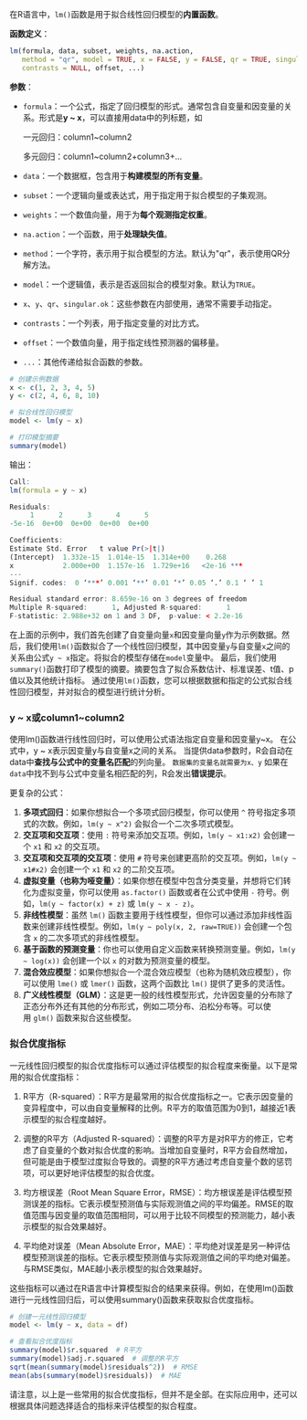 在R语言中，`lm()`函数是用于拟合线性回归模型的**内置函数**。

**函数定义**：
```R
lm(formula, data, subset, weights, na.action,
   method = "qr", model = TRUE, x = FALSE, y = FALSE, qr = TRUE, singular.ok = TRUE,
   contrasts = NULL, offset, ...)
```

**参数**：
- `formula`：一个公式，指定了回归模型的形式。通常包含自变量和因变量的关系。形式是**y ~ x**，可以直接用data中的列标题，如
 
	一元回归：column1~column2

	多元回归：column1~column2+column3+...

- `data`：一个数据框，包含用于**构建模型的所有变量**。

- `subset`：一个逻辑向量或表达式，用于指定用于拟合模型的子集观测。

- `weights`：一个数值向量，用于为**每个观测指定权重**。

- `na.action`：一个函数，用于**处理缺失值**。

- `method`：一个字符，表示用于拟合模型的方法。默认为"qr"，表示使用QR分解方法。

- `model`：一个逻辑值，表示是否返回拟合的模型对象。默认为`TRUE`。

- `x`、`y`、`qr`、`singular.ok`：这些参数在内部使用，通常不需要手动指定。

- `contrasts`：一个列表，用于指定变量的对比方式。

- `offset`：一个数值向量，用于指定线性预测器的偏移量。

- `...`：其他传递给拟合函数的参数。

```R
# 创建示例数据
x <- c(1, 2, 3, 4, 5)
y <- c(2, 4, 6, 8, 10)

# 拟合线性回归模型
model <- lm(y ~ x)

# 打印模型摘要
summary(model)
```

输出：
```r
Call:
lm(formula = y ~ x)

Residuals:
     1      2      3      4      5 
-5e-16  0e+00  0e+00  0e+00  0e+00 

Coefficients:
Estimate Std. Error   t value Pr(>|t|)    
(Intercept)  1.332e-15  1.014e-15  1.314e+00    0.268    
x            2.000e+00  1.157e-16  1.729e+16   <2e-16 ***
---
Signif. codes:  0 ‘***’ 0.001 ‘**’ 0.01 ‘*’ 0.05 ‘.’ 0.1 ‘ ’ 1

Residual standard error: 8.659e-16 on 3 degrees of freedom
Multiple R-squared:      1,	Adjusted R-squared:      1 
F-statistic: 2.988e+32 on 1 and 3 DF,  p-value: < 2.2e-16
```

在上面的示例中，我们首先创建了自变量向量`x`和因变量向量`y`作为示例数据。然后，我们使用`lm()`函数拟合了一个线性回归模型，其中因变量`y`与自变量`x`之间的关系由公式`y ~ x`指定。将拟合的模型存储在`model`变量中。
最后，我们使用`summary()`函数打印了模型的摘要。摘要包含了拟合系数估计、标准误差、t值、p值以及其他统计指标。
通过使用`lm()`函数，您可以根据数据和指定的公式拟合线性回归模型，并对拟合的模型进行统计分析。

### y ~ x或column1~column2
使用lm()函数进行线性回归时，可以使用公式语法指定自变量和因变量y~x。
在公式中，y ~ x表示因变量y与自变量x之间的关系。
当提供data参数时，R会自动在data中**查找与公式中的变量名匹配**的列向量。
`数据集的变量名就需要为x、y`
如果在`data`中找不到与公式中变量名相匹配的列，R会发出**错误提示**。

更复杂的公式：
1. **多项式回归**：如果你想拟合一个多项式回归模型，你可以使用 `^` 符号指定多项式的次数。例如，`lm(y ~ x^2)` 会拟合一个二次多项式模型。
2. **交互项和交互项**：使用 `:` 符号来添加交互项。例如，`lm(y ~ x1:x2)` 会创建一个 `x1` 和 `x2` 的交互项。
3. **交互项和交互项的交互项**：使用 `#` 符号来创建更高阶的交互项。例如，`lm(y ~ x1#x2)` 会创建一个 `x1` 和 `x2` 的二阶交互项。
4. **虚拟变量（也称为哑变量）**：如果你想在模型中包含分类变量，并想将它们转化为虚拟变量，你可以使用 `as.factor()` 函数或者在公式中使用 `-` 符号。例如，`lm(y ~ factor(x) + z)` 或 `lm(y ~ x - z)`。
5. **非线性模型**：虽然 `lm()` 函数主要用于线性模型，但你可以通过添加非线性函数来创建非线性模型。例如，`lm(y ~ poly(x, 2, raw=TRUE))` 会创建一个包含 `x` 的二次多项式的非线性模型。
6. **基于函数的预测变量**：你也可以使用自定义函数来转换预测变量。例如，`lm(y ~ log(x))` 会创建一个以 `x` 的对数为预测变量的模型。
7. **混合效应模型**：如果你想拟合一个混合效应模型（也称为随机效应模型），你可以使用 `lme()` 或 `lmer()` 函数，这两个函数比 `lm()` 提供了更多的灵活性。
8. **广义线性模型（GLM）**：这是更一般的线性模型形式，允许因变量的分布除了正态分布外还有其他的分布形式，例如二项分布、泊松分布等。可以使用 `glm()` 函数来拟合这些模型。


### 拟合优度指标
一元线性回归模型的拟合优度指标可以通过评估模型的拟合程度来衡量。以下是常用的拟合优度指标：

1. R平方（R-squared）：R平方是最常用的拟合优度指标之一。它表示因变量的变异程度中，可以由自变量解释的比例。R平方的取值范围为0到1，越接近1表示模型的拟合程度越好。

2. 调整的R平方（Adjusted R-squared）：调整的R平方是对R平方的修正，它考虑了自变量的个数对拟合优度的影响。当增加自变量时，R平方会自然增加，但可能是由于模型过度拟合导致的。调整的R平方通过考虑自变量个数的惩罚项，可以更好地评估模型的拟合优度。

3. 均方根误差（Root Mean Square Error，RMSE）：均方根误差是评估模型预测误差的指标。它表示模型预测值与实际观测值之间的平均偏差。RMSE的取值范围与因变量的取值范围相同，可以用于比较不同模型的预测能力，越小表示模型的拟合效果越好。

4. 平均绝对误差（Mean Absolute Error，MAE）：平均绝对误差是另一种评估模型预测误差的指标。它表示模型预测值与实际观测值之间的平均绝对偏差。与RMSE类似，MAE越小表示模型的拟合效果越好。

这些指标可以通过在R语言中计算模型拟合的结果来获得。例如，在使用lm()函数进行一元线性回归后，可以使用summary()函数来获取拟合优度指标。

```R
# 创建一元线性回归模型
model <- lm(y ~ x, data = df)

# 查看拟合优度指标
summary(model)$r.squared  # R平方
summary(model)$adj.r.squared  # 调整的R平方
sqrt(mean(summary(model)$residuals^2))  # RMSE
mean(abs(summary(model)$residuals))  # MAE
```

请注意，以上是一些常用的拟合优度指标，但并不是全部。在实际应用中，还可以根据具体问题选择适合的指标来评估模型的拟合程度。